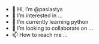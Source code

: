 - 👋 Hi, I’m @pasiastys
- 👀 I’m interested in ...
- 🌱 I’m currently learning python
- 💞️ I’m looking to collaborate on ...
- 📫 How to reach me ...

<!---
pasiastys/pasiastys is a ✨ special ✨ repository because its `README.md` (this file) appears on your GitHub profile.
You can click the Preview link to take a look at your changes.
--->
